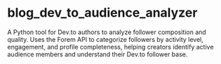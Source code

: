 # blog_dev_to_audience_analyzer
A Python tool for Dev.to authors to analyze follower composition and quality. Uses the Forem API to categorize followers by activity level, engagement, and profile completeness, helping creators identify active audience members and understand their Dev.to follower base.
